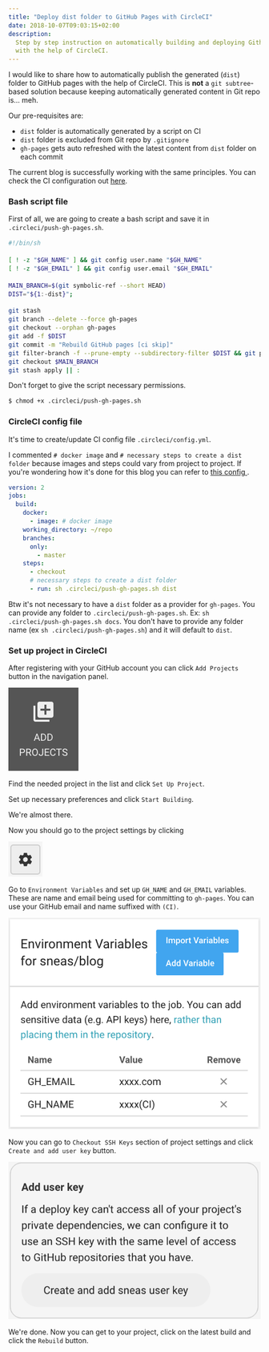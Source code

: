 ```yaml
---
title: "Deploy dist folder to GitHub Pages with CircleCI"
date: 2018-10-07T09:03:15+02:00
description:
  Step by step instruction on automatically building and deploying Github pages
  with the help of CircleCI.
---
```


I would like to share how to automatically publish the generated (`dist`) folder
to GitHub pages with the help of CircleCI. This is **not** a `git subtree`-based
solution because keeping automatically generated content in Git repo is... meh.

Our pre-requisites are:

- `dist` folder is automatically generated by a script on CI
- `dist` folder is excluded from Git repo by `.gitignore`
- `gh-pages` gets auto refreshed with the latest content from `dist` folder on
  each commit

The current blog is successfully working with the same principles. You can check
the CI configuration out
[here<i class="fa fa-github pl-1"></i>](https://github.com/sneas/blog/tree/master/.circleci).

### Bash script file

First of all, we are going to create a bash script and save it in
`.circleci/push-gh-pages.sh`.

```bash
#!/bin/sh

[ ! -z "$GH_NAME" ] && git config user.name "$GH_NAME"
[ ! -z "$GH_EMAIL" ] && git config user.email "$GH_EMAIL"

MAIN_BRANCH=$(git symbolic-ref --short HEAD)
DIST="${1:-dist}";

git stash
git branch --delete --force gh-pages
git checkout --orphan gh-pages
git add -f $DIST
git commit -m "Rebuild GitHub pages [ci skip]"
git filter-branch -f --prune-empty --subdirectory-filter $DIST && git push -f origin gh-pages
git checkout $MAIN_BRANCH
git stash apply || :
```

Don't forget to give the script necessary permissions.

```bash
$ chmod +x .circleci/push-gh-pages.sh
```

### CircleCI config file

It's time to create/update CI config file `.circleci/config.yml`.

I commented `# docker image` and `# necessary steps to create a dist folder`
because images and steps could vary from project to project. If you're wondering
how it's done for this blog you can refer to
[this config <i class="fa fa-github pl-1"></i>](https://github.com/sneas/blog/tree/master/.circleci/config.yml).

```yaml
version: 2
jobs:
  build:
    docker:
      - image: # docker image
    working_directory: ~/repo
    branches:
      only:
        - master
    steps:
      - checkout
      # necessary steps to create a dist folder
      - run: sh .circleci/push-gh-pages.sh dist
```

Btw it's not necessary to have a `dist` folder as a provider for `gh-pages`. You
can provide any folder to `.circleci/push-gh-pages.sh`. Ex:
`sh .circleci/push-gh-pages.sh docs`. You don't have to provide any folder name
(ex `sh .circleci/push-gh-pages.sh`) and it will default to `dist`.

### Set up project in CircleCI

After registering with your GitHub account you can click `Add Projects` button
in the navigation panel.

![Add Projects Button](./add-projects-button.png)

Find the needed project in the list and click `Set Up Project`.

Set up necessary preferences and click `Start Building`.

We're almost there.

Now you should go to the project settings by clicking

![Project Settings Button](./project-settings-button.png)

Go to `Environment Variables` and set up `GH_NAME` and `GH_EMAIL` variables.
These are name and email being used for committing to `gh-pages`. You can use
your GitHub email and name suffixed with `(CI)`.

![Environmane Variables](./environment_variables_name_and_email.png)

Now you can go to `Checkout SSH Keys` section of project settings and click
`Create and add user key` button.

![Create And Add User Key](./create-and-add-user-key.png)

We're done. Now you can get to your project, click on the latest build and click
the `Rebuild` button.

